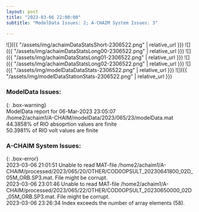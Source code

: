 ```yaml
---
layout: post
title: "2023-03-06 22:00:00"
subtitle: "ModelData Issues: 2; A-CHAIM System Issues: 3"

---
```


![]({{ "/assets/img/achaimDataStatsShort-2306522.png" | relative_url }})
![]({{ "/assets/img/achaimDataStatsLong00-2306522.png" | relative_url }})
![]({{ "/assets/img/achaimDataStatsLong01-2306522.png" | relative_url }})
![]({{ "/assets/img/achaimDataStatsLong02-2306522.png" | relative_url }})
![]({{ "/assets/img/modelDataDataStats-2306522.png" | relative_url }})
![]({{ "/assets/img/modelDataStationStats-2306522.png" | relative_url }})

### ModelData Issues:  
  
{: .box-warning}  
 ModelData report for 06-Mar-2023 23:05:07   
 /home2/achaim1/A-CHAIM/modelData/2023/065/23/modelData.mat   
 44.3858% of RIO absoprtion values are finite   
 50.3981% of RIO volt values are finite   
  
### A-CHAIM System Issues:  
  
{: .box-error}  
2023-03-06 21:01:51 Unable to read MAT-file /home2/achaim1/A-CHAIM/processed/2023/065/20/OTHER/COD0OPSULT_20230641800_02D_05M_ORB.SP3.mat. File might be corrupt.  
2023-03-06 23:01:46 Unable to read MAT-file /home2/achaim1/A-CHAIM/processed/2023/065/22/OTHER/COD0OPSULT_20230650000_02D_05M_ORB.SP3.mat. File might be corrupt.  
2023-03-06 23:26:34 Index exceeds the number of array elements (58).  
